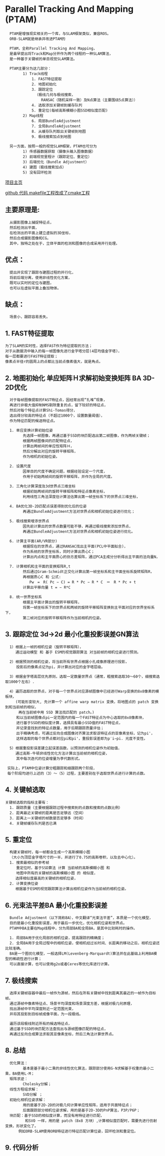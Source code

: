 # Parallel Tracking And Mapping (PTAM)
      PTAM是增强现实相关的一个库，与SLAM框架类似，兼容ROS。
      ORB-SLAM就是继承并改进PTAM的
      
      PTAM，全称Parallel Tracking And Mapping，
      是最早提出将Track和Map分开作为两个线程的一种SLAM算法，
      是一种基于关键帧的单目视觉SLAM算法。
      
      PTAM主要分为这几部分：
            1) Track线程
                1. FAST特征提取
                2. 地图初始化
                3. 跟踪定位
               　　（极线几何与极线搜索，
               　　  RANSAC（随机采样一致）及N点算法（主要围绕5点算法））
                4. 选取添加关键帧到缓存队列
                5. 重定位(每帧高斯模糊小图SSD相似度匹配)
            2) Map线程
                6. 局部BundleAdjustment
                7. 全局BundleAdjustment
                8. 从缓存队列取出关键帧到地图
                9. 极线搜索加点到地图
                
      另一方面，按照一般的视觉SLAM框架，PTAM也可分为
            1) 传感器数据获取（摄像头输入图像数据）
            2) 前端视觉里程计（跟踪定位、重定位）
            3) 后端优化（Bundle Adjustment）
            4) 建图（极线搜索加点）
            5) 没有回环检测

[项目主页](http://www.robots.ox.ac.uk/~gk/PTAM/)

[github 代码 makefile工程改成了cmake工程](https://github.com/Ewenwan/PTAM4AR)

## 主要原理是: 
      从摄影图像上捕捉特征点，
      然后检测出平面，
      在检测出的平面上建立虚拟的3D坐标，
      然后合成摄影图像和CG。
      其中，独特之处在于，立体平面的检测和图像的合成采用并行处理。

## 优点：
      提出并实现了跟踪与建图过程的并行化，
      将前后端分离，使用非线性优化方案，
      既可以实时的定位与建图，
      也可以在虚拟平面上叠加物体。

## 缺点：
      场景小，跟踪容易丢失。
      
## 1. FAST特征提取
    为了SLAM的实时性，选择FAST作为特征提取的方法；
    对于从数据流中输入的每一帧图像先进行金字塔分层(4层均值金字塔)，
    每一层都要进行FAST特征提取；
    像素点半径r的圆周上的点都比当前点像素值大，就是角点。
    
## 2. 地图初始化 单应矩阵Ｈ求解初始变换矩阵 BA 3D-2D优化
      对于每帧图像提取的FAST特征点，因经常出现“扎堆”现象，
      再进行非极大值抑制NMS剔除重复的点，留下较好的特征点，
      然后对每个特征点计算Shi-Tomas得分，
      选出得分较高的特征点（不超过1000个，设置数量阈值），
      作为特征匹配的候选特征点。

      1. 单应变换计算初始位姿
            先选择一帧图像，再通过基于SSD的块匹配选出第二帧图像，作为两帧关键帧；
            根据两帧图像间的匹配特征点，
            计算出两帧间的单应性矩阵Ｈ，
            然后分解出对应的旋转平移矩阵，
            作为相机的初始位姿。 

      2. 设置尺度
            因单目的尺度不确定问题，根据经验设定一个尺度，
            作用于初始两帧间的旋转平移矩阵，并作为全局的尺度。

      3. 三角化计算深度及3d世界点三维坐标
            根据初始两帧间的旋转平移矩阵和特征点像素坐标，
            利用线性三角法深度估计算法估算出第一帧坐标系下的世界点三维坐标，

      4. BA优化3D-2D匹配点误差得到优化后的位姿
            再通过BundleAdjustment方法对世界点和相机初始位姿进行优化；

      5. 极线搜索增添世界点
            因先前计算出的世界点数量可能不够，再通过极线搜索添加世界点，
            再通过BundleAdjustment方法对世界点和相机初始位姿进行优化。

      6. 计算主平面(AR/VR部分)
            根据现在的世界点，通过RANSAC找出主平面(PCL中平面拟合)，
            作为系统的世界坐标系，同时计算出质心C；
            计算出内点和主平面质心的协方差矩阵，通过PCA主成分分析得出主平面的法向量N，

      7. 计算相机和主平面的变换矩阵R,t
            然后通过Gram-Schmidt正交化计算出第一帧坐标系和主平面坐标系旋转矩阵R，
            再根据质心C 和 公式:
               Pw　=　R( Pc − C) = R * Pc − R * C　＝　R * Pc + t
            计算出平移向量 t = − R*C

      8. 统一世界坐标系
            根据主平面计算出的旋转平移矩阵，
            将第一帧坐标系下的世界点和两帧的旋转平移矩阵变换到主平面对应的世界坐标系下，
            第二帧对应的旋转平移矩阵作为当前相机的位姿。
            
## 3. 跟踪定位 3d->2d 最小化重投影误差GN算法
      1）根据上一帧的相机位姿（旋转平移矩阵），
      　 通过运动模型 和 基于 ESM的视觉跟踪算法 对当前帧的相机位姿进行预测。
        
      2）根据预测的相机位姿，将当前所有世界点根据小孔成像原理进行投影，
         投影后的像素点记为pi，并计算出对应的金字塔层级。
         
      3）根据金字塔高层优先原则，选取一定数量世界点（通常，粗搜索选取30～60个，细搜索选取1000个左右）.
      
      4）遍历选取的世界点，对于每一个世界点对应源帧图像中已经进行Warp变换的8x8像素的模板块，
      　 (可能形变较大, 先计算一个 affine warp matrix 变换，将地图点的 patch 变换到和当前帧的相似，
          再在当前帧中用 SSD 算法找匹配的 patch。)
         和以当前帧图像点pi一定范围内的每一个FAST特征点为中心选取的8x8像素块，
         进行基于SSD的相似度计算，选择具有最小SSD值的FAST特征点，
         并记录查找到的特征点数量，用于后期跟踪质量评估；
         出于精确考虑，可通过反向合成图像对齐算法求取该特征点的亚像素坐标，记为pi'，
         这样选取的每个世界点都对应pi和pi'，重投影误差即为p′i−pi. 光度不变性。
         
      5）根据重投影误差建立起误差函数，以预测的相机位姿作为初始值，
      　 通过高斯-牛顿非线性优化方法计算出当前帧的相机位姿，
         其中每次迭代的位姿增量为李代数形式。
         
     实际上，PTAM中位姿计算分粗跟踪和细跟踪两个阶段，
     每个阶段均进行上述的（3）～（5）过程，主要差别在于选取世界点进行计算的点数。
     
## 4. 关键帧选取
    关键帧选取的指标主要有：
      1. 跟踪质量（主要根据跟踪过程中搜索到的点数和搜索的点数比例）
      2. 距离最近关键帧的距离是否足够远（空间）
      3. 距离上一关键帧的帧数是否足够多（时间）
      4. 关键帧缓存队列是否已满

## 5. 重定位
      构建关键帧时，每一帧都会生成一个高斯模糊小图
      （大小为顶层金字塔尺寸的一半，并进行了0.75的高斯卷积，以及去中心化）。
      1. 搜索最相似的参考帧
         重定位时，基于SSD算法 计算 当前帧的高斯模糊小图 和 
         地图中所有的关键帧的高斯模糊小图 的 相似度，
      　 选择相似度最高的关键帧的相机位姿，
      2. 计算变换位姿
      　 根据基于ESM的视觉跟踪算法计算出相机位姿作为当前帧的相机位姿。
        
## 6. 光束法平差BA 最小化重投影误差
      Bundle Adjustment（以下简称BA），中文翻译“光束法平差”，本质是一个优化模型，
      目的是最小化重投影误差，用于最后一步优化，优化相机位姿和世界点。
      PTAM中BA主要在Map线程中，分为局部BA和全局BA，是其中比较耗时的操作。

      1. 局部BA用于优化局部的相机位姿，提高跟踪的精确度；
      2. 全局BA用于全局过程中的相机位姿，使相机经过长时间、长距离的移动之后，相机位姿还比较准确。
      BA是一个图优化模型，一般选择LM(Levenberg-Marquardt)算法并在此基础上利用BA模型的稀疏性进行计算；
      可以直接计算，也可以使用g2o或者Ceres等优化库进行计算。
      
## 7. 极线搜索
      选择关键帧容器中最后一帧作为源帧，然后在所有关键帧中找到距离其最近的一帧作为目标帧。
      通过源帧中像素特征点、场景平均深度和场景深度方差，根据对极几何原理，
      找出源帧中平均深度附近一定范围光束，
      并将其投影到目标帧成像平面，为一段极线。

      遍历该段极线附近所有的候选特征点，
      通过基于SSD的块匹配方法查找出与源帧图像匹配的特征点，
      再通过反向合成算法求取其亚像素坐标，然后三角法计算世界点。
      
## 8. 总结  
      优化算法：
            基本是基于最小二乘的非线性优化算法，跟踪部分使用G-N求解基于权重的最小二乘，BA使用L-M；
      矩阵求逆：
            Cholesky分解；
      线性方程组求解：
            SVD分解 ；
      初始化相机位姿求解：
            用的是基于2D-2D的对极几何计算单应性矩阵，适用于共面特征点；
            后面跟踪部分相机位姿求解，用的是基于2D-3D的PnP算法，P3P/P6P；
      块匹配：基于SSD的相似度计算，而没有用特征进行匹配，
             和SVO 一样，用的是 patch（8x8 方块）,计算相似度匹配时，需要先进行仿射变换，形状变化了。
          例如ORB-SLAM使用ORB特征进行特征匹配计算位姿，回环检测和重定位。
          
## 9. 代码分析
